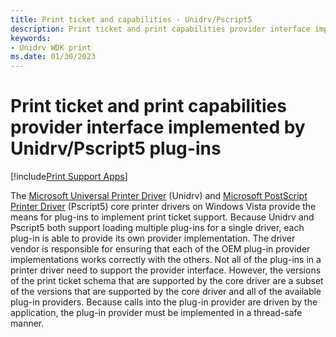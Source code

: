 ```yaml
---
title: Print ticket and capabilities - Unidrv/Pscript5
description: Print ticket and print capabilities provider interface implemented by Unidrv/Pscript5 plug-ins
keywords:
- Unidrv WDK print
ms.date: 01/30/2023
---
```


# Print ticket and print capabilities provider interface implemented by Unidrv/Pscript5 plug-ins

[!include[Print Support Apps](../includes/print-support-apps.md)]

The [Microsoft Universal Printer Driver](microsoft-universal-printer-driver.md) (Unidrv) and [Microsoft PostScript Printer Driver](microsoft-postscript-printer-driver.md) (Pscript5) core printer drivers on Windows Vista provide the means for plug-ins to implement print ticket support. Because Unidrv and Pscript5 both support loading multiple plug-ins for a single driver, each plug-in is able to provide its own provider implementation. The driver vendor is responsible for ensuring that each of the OEM plug-in provider implementations works correctly with the others. Not all of the plug-ins in a printer driver need to support the provider interface. However, the versions of the print ticket schema that are supported by the core driver are a subset of the versions that are supported by the core driver and all of the available plug-in providers. Because calls into the plug-in provider are driven by the application, the plug-in provider must be implemented in a thread-safe manner.
